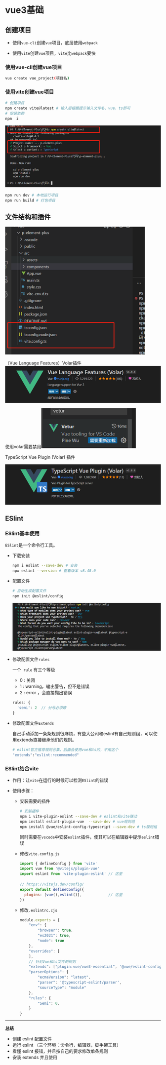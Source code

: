 # vue3基础

## 创建项目

- 使用`vue-cli`创建`vue`项目，底层使用`webpack`

- 使用`vite`创建`vue`项目，`vite`比`webpack`要快

### 使用vue-cli创建vue项目

```sh
vue create vue_project(项目名)
```

### 使用vite创建vue项目

```sh
# 创建项目
npm create vite@latest # 输入后根据提示输入文件名、vue、ts即可
# 安装依赖
npm  i 
```

![image-20230903171434897](2023-09-01-vue3基础.assets/image-20230903171434897.png)

```sh
npm run dev # 本地运行项目
npm run build # 打包项目
```

## 文件结构和插件

<img src="2023-09-01-vue3基础.assets/image-20230903171907613.png" alt="image-20230903171907613" style="zoom: 80%;" />

（Vue Language Features）Volar插件 ![image-20230903173242511](2023-09-01-vue3基础.assets/image-20230903173242511.png)

使用volar需要禁用![image-20230903172627372](2023-09-01-vue3基础.assets/image-20230903172627372.png)

TypeScript Vue Plugin (Volar) 插件

![image-20230903173309612](2023-09-01-vue3基础.assets/image-20230903173309612.png)

## ESlint 

### ESlint基本使用

`ESlint`是一个命令行工具。

- 下载安装

  ```sh
  npm i eslint --save-dev # 安装
  npx eslint --version # 查看版本 v8.48.0
  ```

- 配置文件

  ```sh
  # 自动生成配置文件
  npm init @eslint/config
  ```

  ![image-20230903175453493](2023-09-01-vue3基础.assets/image-20230903175453493.png)

- 修改配置文件`rules`

  一个` rule` 有三个等级 

  - 0 : 关闭
  - 1 : warning，输出警告，但不是错误
  - 2 : error ，会直接抛出错误

  ```javascript
  rules: {
  	'semi': 2  // 分号必须欧
  }
  ```

- 修改配置文件`Extends`

  自己手动添加一条条规则很麻烦，有些大公司和eslint有自己规则组，可以使用extends直接继承他们的规则。

  ```sh
  # eslint官方推荐规则合集，后面会使用vue和ts的，不用这个
  "extends":"eslint:recommended"
  ```

### ESlint结合vite

- 作用：让`vite`在运行的时候可以检测`ESlint`的错误

- 使用步骤：

  - 安装需要的插件

    ```sh
    # 安装插件
    npm i vite-plugin-eslint --save-dev # eslint和vite联动
    npm install eslint-plugin-vue  --save-dev # vue规则组
    npm install @vue/eslint-config-typescript --save-dev # ts规则组
    ```

    同时需要在`vscode`中安装`eslint`插件，使其可以在编辑器中提示`eslint`错误

  - 修改`vite.config.js`

    ```js
    import { defineConfig } from 'vite'
    import vue from '@vitejs/plugin-vue'
    import eslint from 'vite-plugin-eslint' // 这里
    
    // https://vitejs.dev/config/
    export default defineConfig({ 
      plugins: [vue(),eslint()],            // 这里
    })
    
    ```

  - 修改`.eslintrc.cjs`

    ```js
    module.exports = {
        "env": {
            "browser": true,
            "es2021": true,
            "node": true
        },
        "overrides": [
        ],
        // 针对Vue和ts文件的规则
        "extends": ["plugin:vue/vue3-essential", '@vue/eslint-config-typescript'],
        "parserOptions": {
            "ecmaVersion": "latest",
            "parser": '@typescript-eslint/parser',
            "sourceType": "module"
        },
        "rules": {
            "Semi": 0,
        }
    }
    ```

---

**总结**

- 创建 eslint 配置文件
- 运行 eslint （三个环境：命令行，编辑器，脚手架工具）
- 看懂 eslint 报错，并且按自己的要求修改单条规则
- 安装 extends 并且使用
















